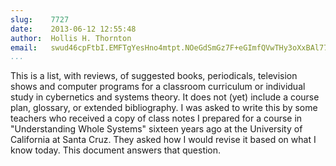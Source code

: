 ```yaml
---
slug:    7727
date:    2013-06-12 12:55:48
author:  Hollis H. Thornton
email:   swud46cpFtbI.EMFTgYesHno4mtpt.NOeGdSmGz7F+eGImfQVwTHy3oXxBAl776QHqNYAGgc4=
...
```


This is a list, with reviews, of suggested books, periodicals,
television shows and computer programs for a classroom curriculum or
individual study in cybernetics and systems theory. It does not (yet)
include a course plan, glossary, or extended bibliography. I was asked
to write this by some teachers who received a copy of class notes I
prepared for a course in "Understanding Whole Systems" sixteen years
ago at the University of California at Santa Cruz. They asked how I
would revise it based on what I know today. This document answers that
question.
